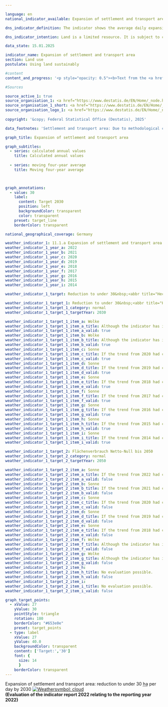 ```yaml
---

language: en        
national_indicator_available: Expansion of settlement and transport area        

dns_indicator_definition: The indicator shows the average daily expansion of the area used for settlement and transport infrastructure in hectares per day.        

dns_indicator_intention: Land is a limited resource. It is subject to competition from various interests, including agriculture and forestry, settlement and transport, nature conservation, resource extraction and energy generation. The development of additional land for settlement and transport purposes is to be limited to an average of less than 30&nbsp;hectares per day by 2030. The goal is to establish a closed-loop land-use regime by 2050, meaning that, in net terms, no additional area will be developed for the purposes of settlement or transport.        

data_state: 15.01.2025        

indicator_name: Expansion of settlement and transport area        
section: Land use        
postulate: Using land sustainably        

#content         
content_and_progress: '<p style="opacity: 0.5"><b>Text from the <a href="https://dns-indikatoren.de/assets/Publikationen/Indikatorenberichte/2022.pdf">Indicator Report 2022&nbsp;</a></b><br><br>Settlement and transport area should not be equated with sealed land. Settlement land includes areas used for residential building, industry and commerce, public facilities, recreational amenities or cemeteries. It also covers land used for surface or sub-surface mining. However, mining land is not counted in the calculations for this indicator, as it ends up being reclaimed for other uses in the long term (<abbr title="for example (exempli gratia)" tabindex="0">e.g.</abbr> as renaturalised post-mining landscapes). Transport area is made up of four subcategories: road transport, rail, aviation and shipping. The indicator therefore refers not only to sealed areas but also to undeveloped and unsealed land. These include, for example, domestic gardens, parks and other green spaces. As calculated in the environmental economic accounts compiled by the Länder, the sealed share of their settlement and transport area is estimated at 45&nbsp;% on average (2020).<br><br>The indicator is derived from the area survey by type of actual use (official land-use statistics), which in turn is based on data from the official land register maintained by the Länder. Some areas of land have been reclassified in the official land register in recent years without any actual change in the way they are used. To balance out the effect this has on the statistics for any particular year, a four-year moving average is also shown, averaging out the year in question and the three preceding years. Moreover, the switch from the old to the new land-use classification system was completed in 2016, which affected the official land-use statistics such that the data for 2016&nbsp;are not directly comparable to those for previous years. It is for this reason that the overall indicator value for 2016&nbsp;is also not subdivided into types of settlement or transport use.<br><br>From 2000&nbsp;to 2020, 6,257&nbsp;<abbr title="Square kilometer" tabindex="0">km²</abbr> of land was converted into settlement and transport area. This is equivalent to more than twice the area of Saarland. The majority, 85&nbsp;%, was converted into settlement land, while 15&nbsp;% went to accommodate transport infrastructure.<br><br>The four-year moving average of previously undeveloped areas newly converted to settlement or transport area continuously decreased throughout the time series until 2019. This year, the four-year moving average was at 52&nbsp;hectares per day and increased to 54&nbsp;hectares per day in 2020. Considered for each reporting year separately, the value for new settlement or transport area was lowest in 2019, at 45&nbsp;hectares per day. The figure has risen again since then, to 58&nbsp;hectares per day in 2020.<br><br>In 2020, the area of settlement or transport use amounted to 50,196&nbsp;<abbr title="Square kilometer" tabindex="0">km²</abbr>, or 14&nbsp;% of the total area of Germany. The largest land types in Germany are agricultural land at 180,934&nbsp;<abbr title="Square kilometer" tabindex="0">km²</abbr> (51&nbsp;%) followed by woodland at 106,666&nbsp;<abbr title="Square kilometer" tabindex="0">km²</abbr> (30&nbsp;%). Settlement and transport area grew by 942&nbsp;<abbr title="Square kilometer" tabindex="0">km²</abbr> between 2016&nbsp;and 2020. Agricultural land shrank by 1,703&nbsp;<abbr title="Square kilometer" tabindex="0">km²</abbr> during the same period, while woodland grew by 496&nbsp;<abbr title="Square kilometer" tabindex="0">km²</abbr>. It can therefore be assumed that the increase in settlement and transport area was primarily at the expense of agricultural land.</p>'                

#Sources        

source_active_1: true
source_organisation_1: <a href="https://www.destatis.de/EN/Home/_node.html" target="_blank">Federal Statistical Office</a>
source_organisation_1_short: <a href="https://www.destatis.de/EN/Home/_node.html" target="_blank">Federal Statistical Office</a>
source_organisation_logo_1: <a href="https://www.destatis.de/EN/Home/_node.html" target="_blank"><img src="https://dnsTestEnvironment.github.io/site/public/OrgImgEn/destatis.png" alt="Federal Statistical Office" title=" Click here to visit the homepage of the organizationFederal Statistical Office" style="height:60px; width:148px; border:transparent"/></a>
        
copyright: '&copy; Federal Statistical Office (Destatis), 2025'        

data_footnotes: 'Settlement and transport area: Due to methodological changes in the official survey of land (introduction of the official land register information system (<abbr title="Official land register information system" tabindex="0">ALKIS</abbr>) from the 2016&nbsp;reporting year), the results from 2016&nbsp;are only comparable with previous years to a limited extent (break in the time series).<br>• Settlement area (built on): Housing, industry and commerce (excluding exploitation area), public facilities.<br>• Recreation area, cemeteries: sports, recreation and leisure area, cemeteries.'        

graph_title: Expansion of settlement and transport area        

graph_subtitles: 
  - series: calculated annual values
    title: Calculated annual values
    
  - series: moving four-year average
    title: Moving four-year average
            


graph_annotations:
  - value: 30
    label:
      content: Target 2030
      position: left
      backgroundColor: transparent
      color: transparent
    preset: target_line
    borderColor: transparent                

national_geographical_coverage: Germany        

weather_indicator_1: 11.1.a Expansion of settlement and transport area
weather_indicator_1_year_a: 2022
weather_indicator_1_year_b: 2021
weather_indicator_1_year_c: 2020
weather_indicator_1_year_d: 2019
weather_indicator_1_year_e: 2018
weather_indicator_1_year_f: 2017
weather_indicator_1_year_g: 2016
weather_indicator_1_year_h: 2015
weather_indicator_1_year_i: 2014

weather_indicator_1_target: Reduction to under 30&nbsp;<abbr title="Hectare" tabindex="0">ha</abbr> on average per day by 2030; "Netto-Null" bis 2050

weather_indicator_1_target_1: Reduction to under 30&nbsp;<abbr title="Hectare" tabindex="0">ha</abbr> on average per day by 2030
weather_indicator_1_target_1_category: normal
weather_indicator_1_target_1_targetYear: 2030

weather_indicator_1_target_1_item_a: Wolke
weather_indicator_1_target_1_item_a_title: Although the indicator has in 2022 been moving in the desired direction toward the target, if the trend had to continued, the target would have been missed in the target year by more than 20% of the difference between the target value and the value at that time.
weather_indicator_1_target_1_item_a_valid: true
weather_indicator_1_target_1_item_b: Wolke
weather_indicator_1_target_1_item_b_title: Although the indicator has in 2021 been moving in the desired direction toward the target, if the trend had to continued, the target would have been missed in the target year by more than 20% of the difference between the target value and the value at that time.
weather_indicator_1_target_1_item_b_valid: true
weather_indicator_1_target_1_item_c: Sonne
weather_indicator_1_target_1_item_c_title: If the trend from 2020 had continued, the target value would have been reached or missed by less than 5% of the difference between the target value and the value at that time.
weather_indicator_1_target_1_item_c_valid: true
weather_indicator_1_target_1_item_d: Sonne
weather_indicator_1_target_1_item_d_title: If the trend from 2019 had continued, the target value would have been reached or missed by less than 5% of the difference between the target value and the value at that time.
weather_indicator_1_target_1_item_d_valid: true
weather_indicator_1_target_1_item_e: Sonne
weather_indicator_1_target_1_item_e_title: If the trend from 2018 had continued, the target value would have been reached or missed by less than 5% of the difference between the target value and the value at that time.
weather_indicator_1_target_1_item_e_valid: true
weather_indicator_1_target_1_item_f: Sonne
weather_indicator_1_target_1_item_f_title: If the trend from 2017 had continued, the target value would have been reached or missed by less than 5% of the difference between the target value and the value at that time.
weather_indicator_1_target_1_item_f_valid: true
weather_indicator_1_target_1_item_g: Sonne
weather_indicator_1_target_1_item_g_title: If the trend from 2016 had continued, the target value would have been reached or missed by less than 5% of the difference between the target value and the value at that time.
weather_indicator_1_target_1_item_g_valid: true
weather_indicator_1_target_1_item_h: Sonne
weather_indicator_1_target_1_item_h_title: If the trend from 2015 had continued, the target value would have been reached or missed by less than 5% of the difference between the target value and the value at that time.
weather_indicator_1_target_1_item_h_valid: true
weather_indicator_1_target_1_item_i: Sonne
weather_indicator_1_target_1_item_i_title: If the trend from 2014 had continued, the target value would have been reached or missed by less than 5% of the difference between the target value and the value at that time.
weather_indicator_1_target_1_item_i_valid: true

weather_indicator_1_target_2: Flächenverbrauch Netto-Null bis 2050
weather_indicator_1_target_2_category: normal
weather_indicator_1_target_2_targetYear: 2050

weather_indicator_1_target_2_item_a: Sonne
weather_indicator_1_target_2_item_a_title: If the trend from 2022 had continued, the target value would have been reached or missed by less than 5% of the difference between the target value and the value at that time.
weather_indicator_1_target_2_item_a_valid: false
weather_indicator_1_target_2_item_b: Sonne
weather_indicator_1_target_2_item_b_title: If the trend from 2021 had continued, the target value would have been reached or missed by less than 5% of the difference between the target value and the value at that time.
weather_indicator_1_target_2_item_b_valid: false
weather_indicator_1_target_2_item_c: Sonne
weather_indicator_1_target_2_item_c_title: If the trend from 2020 had continued, the target value would have been reached or missed by less than 5% of the difference between the target value and the value at that time.
weather_indicator_1_target_2_item_c_valid: false
weather_indicator_1_target_2_item_d: Sonne
weather_indicator_1_target_2_item_d_title: If the trend from 2019 had continued, the target value would have been reached or missed by less than 5% of the difference between the target value and the value at that time.
weather_indicator_1_target_2_item_d_valid: false
weather_indicator_1_target_2_item_e: Sonne
weather_indicator_1_target_2_item_e_title: If the trend from 2018 had continued, the target value would have been reached or missed by less than 5% of the difference between the target value and the value at that time.
weather_indicator_1_target_2_item_e_valid: false
weather_indicator_1_target_2_item_f: Wolke
weather_indicator_1_target_2_item_f_title: Although the indicator has in 2017 been moving in the desired direction toward the target, if the trend had to continued, the target would have been missed in the target year by more than 20% of the difference between the target value and the value at that time.
weather_indicator_1_target_2_item_f_valid: false
weather_indicator_1_target_2_item_g: Wolke
weather_indicator_1_target_2_item_g_title: Although the indicator has in 2016 been moving in the desired direction toward the target, if the trend had to continued, the target would have been missed in the target year by more than 20% of the difference between the target value and the value at that time.
weather_indicator_1_target_2_item_g_valid: false
weather_indicator_1_target_2_item_h: 
weather_indicator_1_target_2_item_h_title: No evaluation possible.
weather_indicator_1_target_2_item_h_valid: false
weather_indicator_1_target_2_item_i: 
weather_indicator_1_target_2_item_i_title: No evaluation possible.
weather_indicator_1_target_2_item_i_valid: false        

graph_target_points:
  - xValue: 27
    yValue: 30
    pointStyle: triangle
    rotation: 180
    borderColor: "#653e0e"
    preset: target_points
  - type: label
    xValue: 27
    yValue: 40.0
    backgroundColor: transparent
    content: ['Target:','30']
    font: {
      size: 14
      }
    borderColor: transparent        
---
```



<div>
  <div class="my-header">
    <label class="default">Expansion of settlement and transport area: reduction to under 30&nbsp;<abbr title="Hectare" tabindex="0">ha</abbr> per day by 2030
      <a href="https://dnsUpgradeEnvironment.github.io/site/en/status"><img src="https://sdg-indikatoren.de/public/Wettersymbole/Wolke.png" title="Although the indicator has in 2022 been moving in the desired direction toward the target, if the trend had to continued, the target would have been missed in the target year by more than 20% of the difference between the target value and the value at that time." alt="Weathersymbol: cloud"/>
      </a>
    </label>
  </div>
</div>
<div class="my-header-note">
  <label class="default"><b>(Evaluation of the indicator report 2022 relating to the reporting year 2022)
  </b></label>
</div>